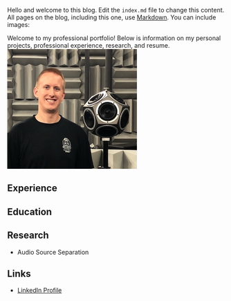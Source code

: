 Hello and welcome to this blog. Edit the `index.md` file to change this content. All pages on the blog, including this one, use [Markdown](https://guides.github.com/features/mastering-markdown/). You can include images:

Welcome to my professional portfolio! Below is information on my personal projects, professional experience, research, and resume.
![Headshot](images/RyanMiller2.jpg)

## Experience

## Education

## Research
* Audio Source Separation

## Links
* [LinkedIn Profile](https://www.linkedin.com/in/ryan-miller-1aa8355a/)


